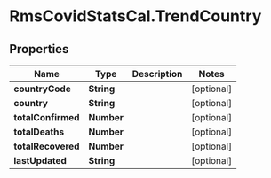 # RmsCovidStatsCal.TrendCountry

## Properties
Name | Type | Description | Notes
------------ | ------------- | ------------- | -------------
**countryCode** | **String** |  | [optional] 
**country** | **String** |  | [optional] 
**totalConfirmed** | **Number** |  | [optional] 
**totalDeaths** | **Number** |  | [optional] 
**totalRecovered** | **Number** |  | [optional] 
**lastUpdated** | **String** |  | [optional] 


